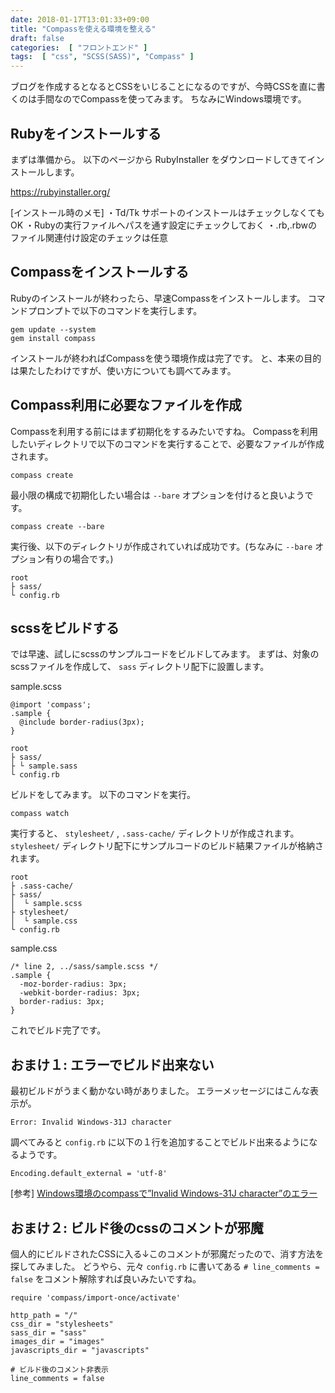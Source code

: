 ```yaml
---
date: 2018-01-17T13:01:33+09:00
title: "Compassを使える環境を整える"
draft: false
categories:  [ "フロントエンド" ]
tags:  [ "css", "SCSS(SASS)", "Compass" ]
---
```


ブログを作成するとなるとCSSをいじることになるのですが、今時CSSを直に書くのは手間なのでCompassを使ってみます。
ちなみにWindows環境です。

## Rubyをインストールする

まずは準備から。
以下のページから RubyInstaller をダウンロードしてきてインストールします。

https://rubyinstaller.org/

[インストール時のメモ]
・Td/Tk サポートのインストールはチェックしなくてもOK
・Rubyの実行ファイルへパスを通す設定にチェックしておく
・.rb,.rbwのファイル関連付け設定のチェックは任意

## Compassをインストールする

Rubyのインストールが終わったら、早速Compassをインストールします。
コマンドプロンプトで以下のコマンドを実行します。

```
gem update --system
gem install compass
```

インストールが終わればCompassを使う環境作成は完了です。
と、本来の目的は果たしたわけですが、使い方についても調べてみます。

## Compass利用に必要なファイルを作成

Compassを利用する前にはまず初期化をするみたいですね。
Compassを利用したいディレクトリで以下のコマンドを実行することで、必要なファイルが作成されます。

```
compass create
```

最小限の構成で初期化したい場合は `--bare` オプションを付けると良いようです。

```
compass create --bare
```

実行後、以下のディレクトリが作成されていれば成功です。(ちなみに `--bare` オプション有りの場合です。)

```
root
├ sass/
└ config.rb
```

## scssをビルドする

では早速、試しにscssのサンプルコードをビルドしてみます。
まずは、対象のscssファイルを作成して、 `sass` ディレクトリ配下に設置します。

sample.scss
```
@import 'compass';
.sample {
  @include border-radius(3px);
}
```

```
root
├ sass/
├ └ sample.sass
└ config.rb
```

ビルドをしてみます。
以下のコマンドを実行。

```
compass watch
```

実行すると、 `stylesheet/` , `.sass-cache/` ディレクトリが作成されます。
`stylesheet/` ディレクトリ配下にサンプルコードのビルド結果ファイルが格納されます。

```
root
├ .sass-cache/
├ sass/
│  └ sample.scss
├ stylesheet/
│  └ sample.css
└ config.rb
```

sample.css
```
/* line 2, ../sass/sample.scss */
.sample {
  -moz-border-radius: 3px;
  -webkit-border-radius: 3px;
  border-radius: 3px;
}
```

これでビルド完了です。

## おまけ１: エラーでビルド出来ない

最初ビルドがうまく動かない時がありました。
エラーメッセージにはこんな表示が。

```
Error: Invalid Windows-31J character
```

調べてみると `config.rb` に以下の１行を追加することでビルド出来るようになるようです。

```
Encoding.default_external = 'utf-8'
```

[参考]
[Windows環境のcompassで”Invalid Windows-31J character”のエラー](http://blog.a4works.co.jp/archives/326)

## おまけ２: ビルド後のcssのコメントが邪魔

個人的にビルドされたCSSに入る↓このコメントが邪魔だったので、消す方法を探してみました。
どうやら、元々 `config.rb` に書いてある `# line_comments = false` をコメント解除すれば良いみたいですね。

```
require 'compass/import-once/activate'

http_path = "/"
css_dir = "stylesheets"
sass_dir = "sass"
images_dir = "images"
javascripts_dir = "javascripts"

# ビルド後のコメント非表示
line_comments = false
```

